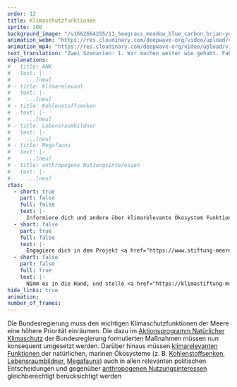 ```yaml
---
order: 12
title: Klimaschutzfunktionen
sprite: 200
background_image: "/v1662664255/11_Seegrass_meadow_blue_carbon_brian-yurasits-unsplash_ciwu2j_vokl0v.jpg#6fffd2"
animation_webm: "https://res.cloudinary.com/deepwave-org/video/upload/v1721820788/mo12_moa3bg.webm"
animation_mp4: "https://res.cloudinary.com/deepwave-org/video/upload/v1721820653/mo12_w1unza.mp4"
text_translation: "Zwei Szenarien: 1. Wir machen weiter wie gehabt. Fahren Thunfisch essend mit dem Kreuzfahrtschiff über die Meere. Zu unserer Rechten Ölplattformen. Zur Linken militärische Sperrgebiete. In ein paar Jahren geht uns die Luft zum Atmen aus, unser Zuhause wird überflutet und Trinkwasser wird knapp. 2. Wir sitzen mit einem Algenburger am Strand, vor uns das mit Seegras bewachsene Watt. Bis zum Horizont ein friedvolles Meer."
explanations:
# - title: ANK
#   text: |-
#     ...[neu]
# - title: klimarelevant
#   text: |-
#     ...[neu]
# - title: Kohlenstoffsenken
#   text: |-
#     ...[neu]
# - title: Lebensraumbildner
#   text: |-
#     ...[neu]
# - title: Megafauna
#   text: |-
#     ...[neu]
# - title: anthropogene Nutzungsinteressen
#   text: |-
#     ...[neu]
ctas:
  - short: true
    part: false
    full: false
    text: |-
      Informiere dich und andere über klimarelevante Ökosystem Funktionen z. B. Kohlenstoffsenken und Lebensraumbildner, zum Beispiel <a href="https://www.rifs-potsdam.de/de/news/klima-und-meere-gemeinsam-schuetzen-politikempfehlungen-fuer-deutschland" target="_blank">hier</a>.
  - short: false
    part: true
    full: false
    text: |-
      Engagiere dich in dem Projekt <a href="https://www.stiftung-meeresschutz.org/themen/aktionstipps/seegras-renaturierung-wie-urlauber-helfen-koennen/" target="_blank">Seegraswiesen-Renaturierung</a> im Mittelmeer: Die Meeresgärtner der Deutschen Stiftung Meeresschutz (DSM).
  - short: false
    part: false
    full: true
    text: |-
      Nimm es in die Hand, und stelle <a href="https://klimastiftung-mv.de/projekte/aufforstung-von-seegraswiesen/" target="_blank">eine Förderantrag</a>, um aktiv und selbstwirksam Seegraswiesen aufzuforsten und zu schützen.
hide_links: true
animation:
number_of_frames:
---
```


Die Bundesregierung muss den wichtigen Klimaschutzfunktionen der Meere eine höhere Priorität einräumen. Die dazu im [Aktionsprogramm Natürlicher Klimaschutz](# "ANK") der Bundesregierung formulierten Maßnahmen müssen nun konsequent umgesetzt werden. Darüber hinaus müssen [klimarelevanten Funktionen ](# "klimarelevant")der natürlichen, marinen Ökosysteme (z. B. [Kohlenstoffsenken](# "Kohlenstoffsenken"), [Lebensraumbildner](# "Lebensraumbildner"), [Megafauna](# "Megafauna")) auch in allen relevanten politischen Entscheidungen und gegenüber [anthropogenen Nutzungsinteressen](# "anthropogene Nutzungsinteressen") gleichberechtigt berücksichtigt werden
